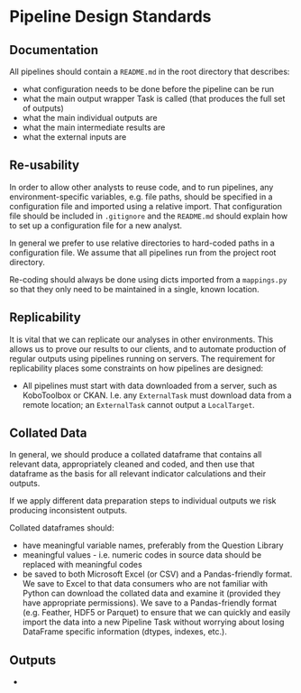 # Pipeline Design Standards

## Documentation

All pipelines should contain a `README.md` in the root directory
that describes:

* what configuration needs to be done before the pipeline can be run
* what the main output wrapper Task is called (that produces the full
set of outputs)
* what the main individual outputs are
* what the main intermediate results are
* what the external inputs are

## Re-usability

In order to allow other analysts to reuse code, and to run pipelines,
any environment-specific variables, e.g. file paths, should be
specified in a configuration file and imported using a relative
import. That configuration file should be included in `.gitignore`
and the `README.md` should explain how to set up a configuration
file for a new analyst.

In general we prefer to use relative directories to hard-coded
paths in a configuration file. We assume that all pipelines run
from the project root directory.

Re-coding should always be done using dicts imported from a `mappings.py`
so that they only need to be maintained in a single, known location.

## Replicability

It is vital that we can replicate our analyses in other environments.
This allows us to prove our results to our clients, and to automate
production of regular outputs using pipelines running on servers.
The requirement for replicability places some constraints on how
pipelines are designed:

* All pipelines must start with data downloaded from a server, such as
KoboToolbox or CKAN. I.e. any `ExternalTask` must download data
from a remote location; an `ExternalTask` cannot output a `LocalTarget`.

## Collated Data

In general, we should produce a collated dataframe that contains
all relevant data, appropriately cleaned and coded, and then use
that dataframe as the basis for all relevant indicator calculations
and their outputs.

If we apply different data preparation steps to individual outputs we
risk producing inconsistent outputs.

Collated dataframes should:

* have meaningful variable names, preferably from the Question Library
* meaningful values - i.e. numeric codes in source data should be
replaced with meaningful codes
* be saved to both Microsoft Excel (or CSV) and a Pandas-friendly
format. We save to Excel to that data consumers who are not familiar
with Python can download the collated data and examine it
(provided they have appropriate permissions). We save to a Pandas-friendly
format (e.g. Feather, HDF5 or Parquet) to ensure that we can quickly and
easily import the data into a new Pipeline Task without worrying about
losing DataFrame specific information (dtypes, indexes, etc.).

## Outputs

* 